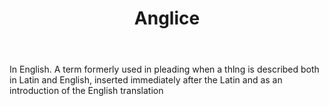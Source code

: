 ---
title: Anglice
letter: A
permalink: "/definitions/bld-anglice.html"
body: In English. A term formerly used in pleading when a thlng is described both
  in Latin and English, inserted immediately after the Latin and as an introduction
  of the English translation
published_at: '2018-07-07'
source: Black's Law Dictionary 2nd Ed (1910)
layout: post
---